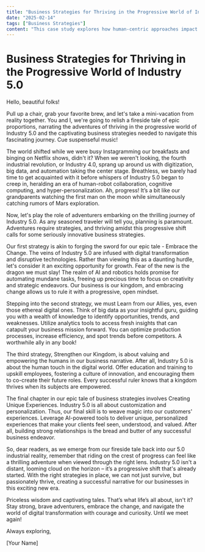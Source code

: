 ```yaml
---
title: "Business Strategies for Thriving in the Progressive World of Industry 5.0"
date: "2025-02-14"
tags: ["Business Strategies"]
content: "This case study explores how human-centric approaches impact real-world applications. We look at practical industry use cases..."
---
```


# Business Strategies for Thriving in the Progressive World of Industry 5.0

Hello, beautiful folks!

Pull up a chair, grab your favorite brew, and let's take a mini-vacation from reality together. You and I, we're going to relish a fireside tale of epic proportions, narrating the adventures of thriving in the progressive world of Industry 5.0 and the captivating business strategies needed to navigate this fascinating journey. Cue suspenseful music!

The world shifted while we were busy Instagramming our breakfasts and binging on Netflix shows, didn't it? When we weren't looking, the fourth industrial revolution, or Industry 4.0, sprang up around us with digitization, big data, and automation taking the center stage. Breathless, we barely had time to get acquainted with it before whispers of Industry 5.0 began to creep in, heralding an era of human-robot collaboration, cognitive computing, and hyper-personalization. Ah, progress! It’s a bit like our grandparents watching the first man on the moon while simultaneously catching rumors of Mars exploration.

Now, let's play the role of adventurers embarking on the thrilling journey of Industry 5.0. As any seasoned traveler will tell you, planning is paramount. Adventures require strategies, and thriving amidst this progressive shift calls for some seriously innovative business strategies. 

Our first strategy is akin to forging the sword for our epic tale - Embrace the Change. The veins of Industry 5.0 are infused with digital transformation and disruptive technologies. Rather than viewing this as a daunting hurdle, let's consider it an exciting opportunity for growth. Fear of the new is the dragon we must slay! The realm of AI and robotics holds promise for automating mundane tasks, freeing up precious time to focus on creativity and strategic endeavors. Our business is our kingdom, and embracing change allows us to rule it with a progressive, open mindset.

Stepping into the second strategy, we must Learn from our Allies, yes, even those ethereal digital ones. Think of big data as your insightful guru, guiding you with a wealth of knowledge to identify opportunities, trends, and weaknesses. Utilize analytics tools to access fresh insights that can catapult your business mission forward. You can optimize production processes, increase efficiency, and spot trends before competitors. A worthwhile ally in any book!

The third strategy, Strengthen our Kingdom, is about valuing and empowering the humans in our business narrative. After all, Industry 5.0 is about the human touch in the digital world. Offer education and training to upskill employees, fostering a culture of innovation, and encouraging them to co-create their future roles. Every successful ruler knows that a kingdom thrives when its subjects are empowered.

The final chapter in our epic tale of business strategies involves Creating Unique Experiences. Industry 5.0 is all about customization and personalization. Thus, our final skill is to weave magic into our customers' experiences. Leverage AI-powered tools to deliver unique, personalized experiences that make your clients feel seen, understood, and valued. After all, building strong relationships is the bread and butter of any successful business endeavor.

So, dear readers, as we emerge from our fireside tale back into our 5.0 industrial reality, remember that riding on the crest of progress can feel like a thrilling adventure when viewed through the right lens. Industry 5.0 isn't a distant, looming cloud on the horizon – it’s a progressive shift that's already started. With the right strategies in place, we can not just survive, but passionately thrive, creating a successful narrative for our businesses in this exciting new era.

Priceless wisdom and captivating tales. That’s what life’s all about, isn't it? Stay strong, brave adventurers, embrace the change, and navigate the world of digital transformation with courage and curiosity. Until we meet again! 

Always exploring,

[Your Name]
